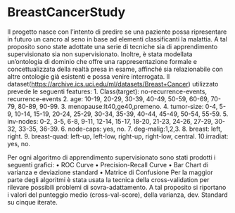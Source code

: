 # BreastCancerStudy


Il progetto nasce con l’intento di predire se una paziente possa ripresentare in futuro un cancro al seno in base ad elementi classificanti la malattia. A tal proposito sono state adottate una serie di tecniche sia di apprendimento supervisionato sia non supervisionato. Inoltre, è stata modellata un’ontologia di dominio che offre una rappresentazione formale e concettualizzata della realtà presa in esame, affinché sia relazionabile con altre ontologie già esistenti e possa venire interrogata.
Il dataset(https://archive.ics.uci.edu/ml/datasets/Breast+Cancer) utilizzato prevede le seguenti features:
	1. Class(target): no-recurrence-events, recurrence-events
	2. age: 10-19, 20-29, 30-39, 40-49, 50-59, 60-69, 70-79, 80-89, 90-99.
	3. menopause:lt40,ge40,premeno.
	4. tumor-size: 0-4, 5-9, 10-14, 15-19, 20-24, 25-29, 30-34, 35-39, 40-44, 45-49,
	50-54, 55-59.
	5. inv-nodes: 0-2, 3-5, 6-8, 9-11, 12-14, 15-17, 18-20, 21-23, 24-26, 27-29, 30-32,
	33-35, 36-39.
	6. node-caps: yes, no.
	7. deg-malig:1,2,3.
	8. breast: left, right.
	9. breast-quad: left-up, left-low, right-up, right-low, central.
	10.irradiat: yes, no.
	
Per ogni algoritmo di apprendimento supervisionato sono stati prodotti i seguenti grafici:
	• ROC Curve
	• Precision-Recall Curve
	• Bar Chart di varianza e deviazione standard • Matrice di Confusione
Per la maggior parte degli algoritmi è stata usata la tecnica della cross-validation per rilevare possibili problemi di sovra-adattamento. A tal proposito si riportano i valori del punteggio medio (cross-val-score), della varianza, dev. Standard su cinque iterate.

